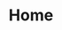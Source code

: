 ---
title: Home
permalink: /home
layout: collection
collection: home
entries_layout: grid
classes: wide
---